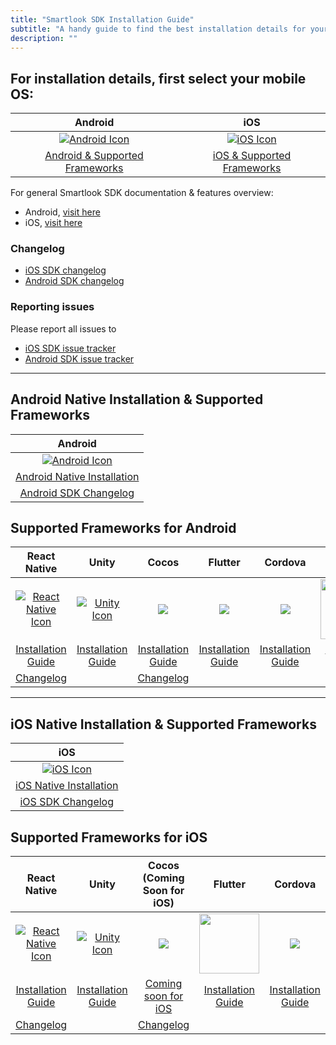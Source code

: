 ```yaml
---
title: "Smartlook SDK Installation Guide"
subtitle: "A handy guide to find the best installation details for your project."
description: ""
---
```




## For installation details, first select your mobile OS:


|                                                     Android                                                      |                                                 iOS                                                  |
|:----------------------------------------------------------------------------------------------------------------:|:----------------------------------------------------------------------------------------------------:|
| [![Android Icon](/legacy-docs/assets/img/icons/android.png)](#android-native-installation--supported-frameworks) | [![iOS Icon](/legacy-docs/assets/img/icons/ios.png)](#ios-native-installation--supported-frameworks) |
|               [Android & Supported Frameworks](#android-native-installation--supported-frameworks)               |             [iOS & Supported Frameworks](#ios-native-installation--supported-frameworks)             |

For general Smartlook SDK documentation & features overview:
* Android, [visit here](https://smartlook.github.io/legacy-docs/docs/sdk/android/#android)
* iOS, [visit here](https://smartlook.github.io/legacy-docs/docs/sdk/ios/#ios)



### Changelog

- [iOS SDK changelog](https://github.com/smartlook/smartlook-ios-sdk)
- [Android SDK changelog](https://github.com/smartlook/smartlook-android-sdk)

### Reporting issues

Please report all issues to
- [iOS SDK issue tracker](https://github.com/smartlook/smartlook-ios-sdk/issues)
- [Android SDK issue tracker](https://github.com/smartlook/smartlook-android-sdk/issues)

___

## Android Native Installation & Supported Frameworks

|                                                               Android                                                                |
|:------------------------------------------------------------------------------------------------------------------------------------:|
| [![Android Icon](/legacy-docs/assets/img/icons/android.png)](https://smartlook.github.io/legacy-docs/docs/sdk/android/#installation) |
|                [Android Native Installation](https://smartlook.github.io/legacy-docs/docs/sdk/android/#installation)                 |
|                             [Android SDK Changelog](https://github.com/smartlook/smartlook-android-sdk)                              |


## Supported Frameworks for Android

|                                                            React Native                                                            |                                                             Unity                                                              |                                                         Cocos                                                          |                                                             Flutter                                                              |                                                                 Cordova                                                                 |                                                               Ionic                                                               |
|:----------------------------------------------------------------------------------------------------------------------------------:|:------------------------------------------------------------------------------------------------------------------------------:|:----------------------------------------------------------------------------------------------------------------------:|:--------------------------------------------------------------------------------------------------------------------------------:|:---------------------------------------------------------------------------------------------------------------------------------------:|:---------------------------------------------------------------------------------------------------------------------------------:|
| [![React Native Icon](/assets/img/icons/react-native.png)](https://smartlook.github.io/legacy-docs/docs/sdk/react-native/#android) | [![Unity Icon](/assets/img/icons/unity.png)](https://smartlook.github.io/legacy-docs/docs/sdk/unity/#installation-for-android) | [<img src="/legacy-docs/assets/img/icons/cocos.png">](https://smartlook.github.io/legacy-docs/docs/sdk/cocos/#android) | [<img src="/legacy-docs/assets/img/icons/flutter.png" >](https://smartlook.github.io/legacy-docs/docs/sdk/flutter/#android--ios) | [<img src="/legacy-docs/assets/img/icons/cordova.png">](https://smartlook.github.io/legacy-docs/docs/sdk/cordova-android/#installation) | [<img src="/legacy-docs/assets/img/icons/ionic.png" width='96'>](https://smartlook.github.io/legacy-docs/docs/sdk/ionic-android/) |
|                    [Installation Guide](https://smartlook.github.io/legacy-docs/docs/sdk/react-native/#android)                    |             [Installation Guide](https://smartlook.github.io/legacy-docs/docs/sdk/unity/#installation-for-android)             |                 [Installation Guide](https://smartlook.github.io/legacy-docs/docs/sdk/cocos/#android)                  |                   [Installation Guide](https://smartlook.github.io/legacy-docs/docs/sdk/flutter/#android--ios)                   |                  [Installation Guide](https://smartlook.github.io/legacy-docs/docs/sdk/cordova-android/#installation)                   |                       [Installation Guide](https://smartlook.github.io/legacy-docs/docs/sdk/ionic-android/)                       |
|                                [Changelog](https://github.com/smartlook/smartlook-react-native-sdk)                                |                                                                                                                                |                         [Changelog](https://github.com/smartlook/smartlook-cocos-android-sdk)                          |                                                                                                                                  |                                                                                                                                         |                                                                                                                                   |




___

## iOS Native Installation & Supported Frameworks

|                                                     iOS                                                      |
|:------------------------------------------------------------------------------------------------------------:|
| [![iOS Icon](/assets/img/icons/ios.png)](https://smartlook.github.io/legacy-docs/docs/sdk/ios/#installation) |
|        [iOS Native Installation](https://smartlook.github.io/legacy-docs/docs/sdk/ios/#installation)         |
|                     [iOS SDK Changelog](https://github.com/smartlook/smartlook-ios-sdk)                      |

## Supported Frameworks for iOS

|                                                          React Native                                                          |                                                           Unity                                                            |                                            Cocos (Coming Soon for iOS)                                             |                                                                  Flutter                                                                   |                                                                 Cordova                                                                 |
|:------------------------------------------------------------------------------------------------------------------------------:|:--------------------------------------------------------------------------------------------------------------------------:|:------------------------------------------------------------------------------------------------------------------:|:------------------------------------------------------------------------------------------------------------------------------------------:|:---------------------------------------------------------------------------------------------------------------------------------------:|
| [![React Native Icon](/assets/img/icons/react-native.png)](https://smartlook.github.io/legacy-docs/docs/sdk/react-native/#ios) | [![Unity Icon](/assets/img/icons/unity.png)](https://smartlook.github.io/legacy-docs/docs/sdk/unity/#installation-for-ios) | [<img src="/legacy-docs/assets/img/icons/cocos.png">](https://smartlook.github.io/legacy-docs/docs/sdk/cocos/#ios) | [<img src="/legacy-docs/assets/img/icons/flutter.png" width="96">](https://smartlook.github.io/legacy-docs/docs/sdk/flutter/#android--ios) | [<img src="/legacy-docs/assets/img/icons/cordova.png">](https://smartlook.github.io/legacy-docs/docs/sdk/cordova-android/#installation) |
|                    [Installation Guide](https://smartlook.github.io/legacy-docs/docs/sdk/react-native/#ios)                    |             [Installation Guide](https://smartlook.github.io/legacy-docs/docs/sdk/unity/#installation-for-ios)             |                 [Coming soon for iOS](https://smartlook.github.io/legacy-docs/docs/sdk/cocos/#ios)                 |                        [Installation Guide](https://smartlook.github.io/legacy-docs/docs/sdk/flutter/#android--ios)                        |                  [Installation Guide](https://smartlook.github.io/legacy-docs/docs/sdk/cordova-android/#installation)                   |
|                              [Changelog](https://github.com/smartlook/smartlook-react-native-sdk)                              |                                                                                                                            |                       [Changelog](https://github.com/smartlook/smartlook-cocos-android-sdk)                        |                                                                                                                                            |                                                                                                                                         |








